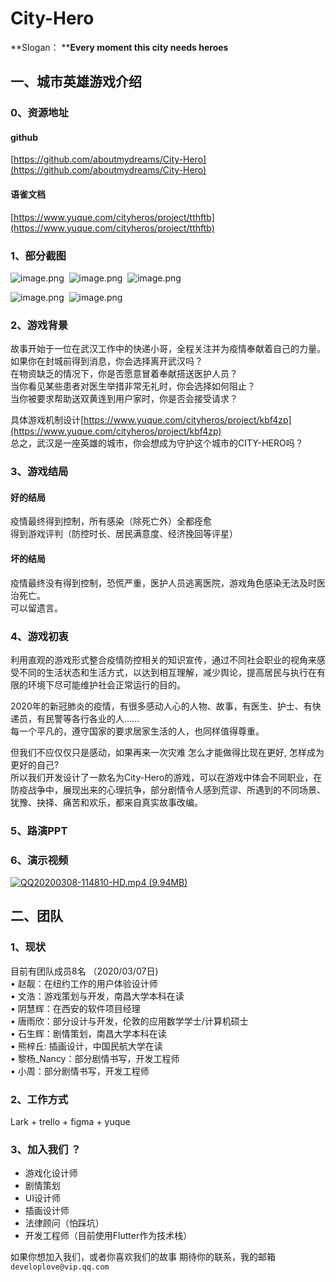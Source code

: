 # City-Hero

**Slogan： ****Every moment this city needs heroes**

<a name="mULwx"></a>
## 一、城市英雄游戏介绍
<a name="uU6tw"></a>
### 0、资源地址
<a name="p4JBM"></a>
#### github
[https://github.com/aboutmydreams/City-Hero](https://github.com/aboutmydreams/City-Hero)

<a name="3FKFp"></a>
#### 语雀文档
[https://www.yuque.com/cityheros/project/tthftb](https://www.yuque.com/cityheros/project/tthftb)

<a name="bJH9z"></a>
### 1、部分截图
![image.png](https://cdn.nlark.com/yuque/0/2020/png/164272/1583567388338-56904472-ce87-49ad-af83-6c7f825b0366.png#align=left&display=inline&height=473&name=image.png&originHeight=1548&originWidth=782&size=2022976&status=done&style=none&width=239)  ![image.png](https://cdn.nlark.com/yuque/0/2020/png/164272/1583567440714-d01f60ea-ef27-46c4-8cba-8217000ccc61.png#align=left&display=inline&height=475&name=image.png&originHeight=1548&originWidth=782&size=1898270&status=done&style=none&width=240)  ![image.png](https://cdn.nlark.com/yuque/0/2020/png/164272/1583602968818-e66083fa-1340-4284-ba82-d0b38f4e90df.png#align=left&display=inline&height=479&name=image.png&originHeight=1548&originWidth=782&size=1379019&status=done&style=none&width=242)

![image.png](https://cdn.nlark.com/yuque/0/2020/png/164272/1583571521112-32448fce-d559-4f86-89ae-e4a91ecd27ce.png#align=left&display=inline&height=473&name=image.png&originHeight=1548&originWidth=782&size=309562&status=done&style=none&width=239)  ![image.png](https://cdn.nlark.com/yuque/0/2020/png/164272/1583633062556-2ba7f7bb-b18b-4f0e-9adc-c856ac12f40d.png#align=left&display=inline&height=471&name=image.png&originHeight=1548&originWidth=782&size=631099&status=done&style=none&width=238)


<a name="Hu1uV"></a>
### 2、游戏背景
故事开始于一位在武汉工作中的快递小哥，全程关注并为疫情奉献着自己的力量。<br />如果你在封城前得到消息，你会选择离开武汉吗？<br />在物资缺乏的情况下，你是否愿意冒着奉献搭送医护人员？<br />当你看见某些患者对医生举措非常无礼时，你会选择如何阻止？<br />当你被要求帮助送双黄连到用户家时，你是否会接受请求？

具体游戏机制设计[https://www.yuque.com/cityheros/project/kbf4zp](https://www.yuque.com/cityheros/project/kbf4zp)<br />总之，武汉是一座英雄的城市，你会想成为守护这个城市的CITY-HERO吗？

<a name="Q06Sc"></a>
### 3、游戏结局
<a name="dQJUs"></a>
#### 好的结局
疫情最终得到控制，所有感染（除死亡外）全都痊愈<br />得到游戏评判（防控时长、居民满意度、经济挽回等评星）

<a name="6IH0e"></a>
#### 坏的结局
疫情最终没有得到控制，恐慌严重，医护人员逃离医院，游戏角色感染无法及时医治死亡。<br />可以留遗言。

<a name="r0oBC"></a>
### 4、游戏初衷
利用直观的游戏形式整合疫情防控相关的知识宣传，通过不同社会职业的视角来感受不同的生活状态和生活方式，以达到相互理解，减少舆论，提高居民与执行在有限的环境下尽可能维护社会正常运行的目的。

2020年的新冠肺炎的疫情，有很多感动人心的人物、故事，有医生、护士、有快递员，有民警等各行各业的人……<br />每一个平凡的，遵守国家的要求居家生活的人，也同样值得尊重。

但我们不应仅仅只是感动，如果再来一次灾难 怎么才能做得比现在更好, 怎样成为更好的自己?<br />所以我们开发设计了一款名为City-Hero的游戏，可以在游戏中体会不同职业，在防疫战争中，展现出来的心理抗争，部分剧情令人感到荒谬、所遇到的不同场景、犹豫、抉择、痛苦和欢乐，都来自真实故事改编。

<a name="CCJvb"></a>
### 5、路演PPT


<a name="GmKIX"></a>
### 6、演示视频

[![QQ20200308-114810-HD.mp4 (9.94MB)](https://cdn.nlark.com/yuque/0/2020/jpeg/164272/1583641964872-7a8cc506-55e4-4b20-b7cf-10bbfd68e24f.jpeg?x-oss-process=image/resize,h_450)](https://www.yuque.com/cityheros/project/tthftb?_lake_card=%7B%22status%22%3A%22done%22%2C%22name%22%3A%22QQ20200308-114810-HD.mp4%22%2C%22size%22%3A10420063%2C%22percent%22%3A0%2C%22id%22%3A%22rChTN%22%2C%22videoId%22%3A%22c1f45e0949bc4473ac3dbd5e04d0e756%22%2C%22coverUrl%22%3A%22https%3A%2F%2Fcdn.nlark.com%2Fyuque%2F0%2F2020%2Fjpeg%2F164272%2F1583641964872-7a8cc506-55e4-4b20-b7cf-10bbfd68e24f.jpeg%22%2C%22aliyunVideoSrc%22%3Anull%2C%22taobaoVideoId%22%3A%22254530672118%22%2C%22uploaderId%22%3A164272%2C%22authKey%22%3A%22YXBwX2tleT04MDAwMDAwMTImYXV0aF9pbmZvPXsidGltZXN0YW1wRW5jcnlwdGVkIjoiZmJhNDkyYTVhZmM0MjBiODg0ODM3OGY1YTg2YWFmOTgifSZkdXJhdGlvbj0mdGltZXN0YW1wPTE1ODM3MzQxMTc%3D%22%2C%22docUrl%22%3A%22https%3A%2F%2Fwww.yuque.com%2Fcityheros%2Fproject%2Ftthftb%22%2C%22card%22%3A%22video%22%7D#rChTN)
<a name="mvqmn"></a>
## 二、团队
<a name="I0uco"></a>
### 1、现状
目前有团队成员8名 （2020/03/07日)<br />• 赵靓：在纽约工作的用户体验设计师<br />• 文浩：游戏策划与开发，南昌大学本科在读<br />• 阴慧辉：在西安的软件项目经理<br />• 唐雨欣：部分设计与开发，伦敦的应用数学学士/计算机硕士<br />• 石生辉：剧情策划，南昌大学本科在读<br />• 熊梓丘: 插画设计，中国民航大学在读<br />• 黎杨_Nancy：部分剧情书写，开发工程师<br />• 小周：部分剧情书写，开发工程师

<a name="FLyBV"></a>
### 2、工作方式
Lark + trello + figma + yuque

<a name="25mlH"></a>
### 3、加入我们 ？

- 游戏化设计师
- 剧情策划
- UI设计师
- 插画设计师
- 法律顾问（怕踩坑）
- 开发工程师（目前使用Flutter作为技术栈）

如果你想加入我们，或者你喜欢我们的故事 期待你的联系，我的邮箱 `developlove@vip.qq.com`


